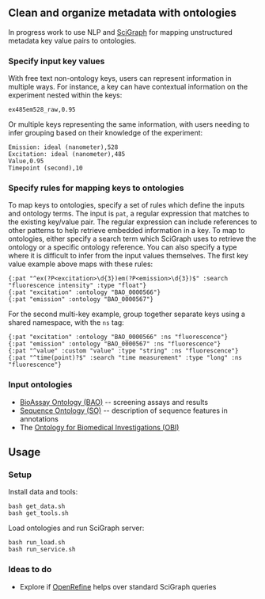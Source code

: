## Clean and organize metadata with ontologies

In progress work to use NLP and [SciGraph](https://github.com/SciGraph/SciGraph)
for mapping unstructured metadata key value pairs to ontologies.

### Specify input key values

With free text non-ontology keys, users can represent information in multiple
ways. For instance, a key can have contextual information on the experiment
nested within the keys:
```
ex485em528_raw,0.95
```
Or multiple keys representing the same information, with users needing to infer
grouping based on their knowledge of the experiment:
```
Emission: ideal (nanometer),528
Excitation: ideal (nanometer),485
Value,0.95
Timepoint (second),10
```

### Specify rules for mapping keys to ontologies

To map keys to ontologies, specify a set of rules which define the inputs
and ontology terms. The input is `pat`, a regular expression that matches
to the existing key/value pair. The regular expression can include references
to other patterns to help retrieve embedded information in a key. To map to
ontologies, either specify a search term which SciGraph uses to retrieve
the ontology or a specific ontology reference. You can also specify a type
where it is difficult to infer from the input values themselves. The first
key value example above maps with these rules:
```
{:pat "^ex(?P<excitation>\d{3})em(?P<emission>\d{3})$" :search "fluorescence intensity" :type "float"}
{:pat "excitation" :ontology "BAO_0000566"}
{:pat "emission" :ontology "BAO_0000567"}
```
For the second multi-key example, group together separate keys using a 
shared namespace, with the `ns` tag:
```
{:pat "excitation" :ontology "BAO_0000566" :ns "fluorescence"}
{:pat "emission" :ontology "BAO_0000567" :ns "fluorescence"}
{:pat "^value" :custom "value" :type "string" :ns "fluorescence"}
{:pat "^time(point)?$" :search "time measurement" :type "long" :ns "fluorescence"}
```

### Input ontologies

- [BioAssay Ontology (BAO)](http://bioassayontology.org/) -- screening assays
  and results
- [Sequence Ontology (SO)](http://www.sequenceontology.org/) -- description of
  sequence features in annotations
- The [Ontology for Biomedical Investigations (OBI)](http://purl.obolibrary.org/obo/obi)

## Usage

### Setup

Install data and tools:
```
bash get_data.sh
bash get_tools.sh
```
Load ontologies and run SciGraph server:
```
bash run_load.sh
bash run_service.sh
```


### Ideas to do

- Explore if [OpenRefine](https://github.com/OpenRefine/OpenRefine) helps
  over standard SciGraph queries
